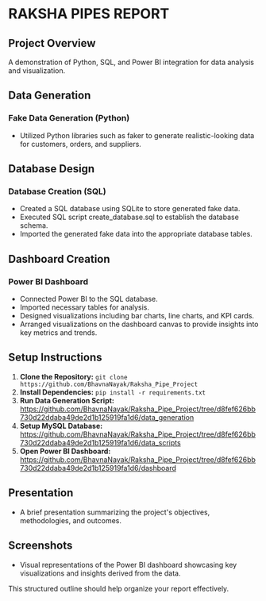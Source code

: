 # RAKSHA PIPES REPORT

## Project Overview
A demonstration of Python, SQL, and Power BI integration for data analysis and visualization.

## Data Generation
### Fake Data Generation (Python)
- Utilized Python libraries such as faker to generate realistic-looking data for customers, orders, and suppliers.

## Database Design
### Database Creation (SQL)
- Created a SQL database using SQLite to store generated fake data.
- Executed SQL script create_database.sql to establish the database schema.
- Imported the generated fake data into the appropriate database tables.

## Dashboard Creation
### Power BI Dashboard
- Connected Power BI to the SQL database.
- Imported necessary tables for analysis.
- Designed visualizations including bar charts, line charts, and KPI cards.
- Arranged visualizations on the dashboard canvas to provide insights into key metrics and trends.

## Setup Instructions
1. **Clone the Repository:** `git clone https://github.com/BhavnaNayak/Raksha_Pipe_Project`
2. **Install Dependencies:** `pip install -r requirements.txt`
3. **Run Data Generation Script:** https://github.com/BhavnaNayak/Raksha_Pipe_Project/tree/d8fef626bb730d22ddaba49de2d1b125919fa1d6/data_generation
4. **Setup MySQL Database:** https://github.com/BhavnaNayak/Raksha_Pipe_Project/tree/d8fef626bb730d22ddaba49de2d1b125919fa1d6/data_scripts
5. **Open Power BI Dashboard:** https://github.com/BhavnaNayak/Raksha_Pipe_Project/tree/d8fef626bb730d22ddaba49de2d1b125919fa1d6/dashboard



## Presentation
- A brief presentation summarizing the project's objectives, methodologies, and outcomes.

## Screenshots
- Visual representations of the Power BI dashboard showcasing key visualizations and insights derived from the data.

This structured outline should help organize your report effectively.                                 



